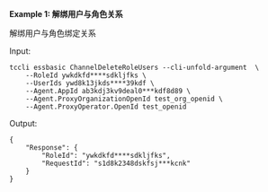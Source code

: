 **Example 1: 解绑用户与角色关系**

解绑用户与角色绑定关系

Input: 

```
tccli essbasic ChannelDeleteRoleUsers --cli-unfold-argument  \
    --RoleId ywkdkfd****sdkljfks \
    --UserIds ywd8k13jkds****39kdf \
    --Agent.AppId ab3kdj3kv9deal0***kdf8d89 \
    --Agent.ProxyOrganizationOpenId test_org_openid \
    --Agent.ProxyOperator.OpenId test_openid
```

Output: 
```
{
    "Response": {
        "RoleId": "ywkdkfd****sdkljfks",
        "RequestId": "s1d8k2348dskfsj***kcnk"
    }
}
```

